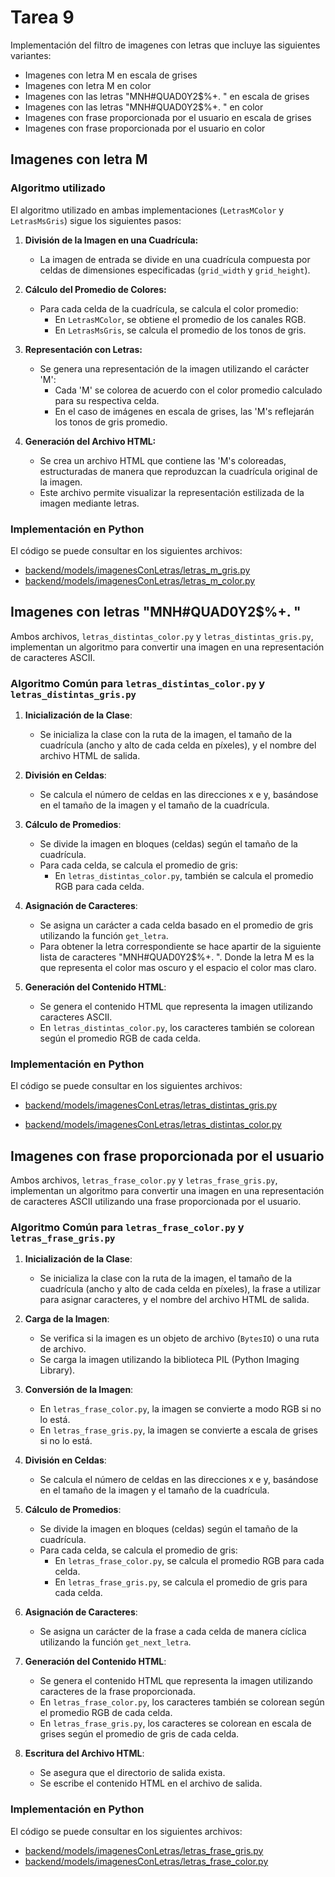 # Tarea 9
Implementación del filtro de imagenes con letras que incluye las siguientes variantes:
- Imagenes con letra M en escala de grises
- Imagenes con letra M en color
- Imagenes con las letras "MNH#QUAD0Y2$%+. " en escala de grises
- Imagenes con las letras "MNH#QUAD0Y2$%+. " en color
- Imagenes con frase proporcionada por el usuario en escala de grises
- Imagenes con frase proporcionada por el usuario en color

## Imagenes con letra M
### Algoritmo utilizado

El algoritmo utilizado en ambas implementaciones (`LetrasMColor` y `LetrasMsGris`) sigue los siguientes pasos:

1. **División de la Imagen en una Cuadrícula:**
   - La imagen de entrada se divide en una cuadrícula compuesta por celdas de dimensiones especificadas (`grid_width` y `grid_height`).
   
2. **Cálculo del Promedio de Colores:**
   - Para cada celda de la cuadrícula, se calcula el color promedio:
     - En `LetrasMColor`, se obtiene el promedio de los canales RGB.
     - En `LetrasMsGris`, se calcula el promedio de los tonos de gris.
   
3. **Representación con Letras:**
   - Se genera una representación de la imagen utilizando el carácter 'M':
     - Cada 'M' se colorea de acuerdo con el color promedio calculado para su respectiva celda.
     - En el caso de imágenes en escala de grises, las 'M's reflejarán los tonos de gris promedio.
   
4. **Generación del Archivo HTML:**
   - Se crea un archivo HTML que contiene las 'M's coloreadas, estructuradas de manera que reproduzcan la cuadrícula original de la imagen.
   - Este archivo permite visualizar la representación estilizada de la imagen mediante letras.


### Implementación en Python

El código se puede consultar en los siguientes archivos:

- [backend/models/imagenesConLetras/letras_m_gris.py](../backend/models/imagenesConLetras/letras_m_gris.py)
- [backend/models/imagenesConLetras/letras_m_color.py](../backend/models/imagenesConLetras/letras_m_color.py)



## Imagenes con letras "MNH#QUAD0Y2$%+. "
Ambos archivos, `letras_distintas_color.py` y `letras_distintas_gris.py`, implementan un algoritmo para convertir una imagen en una representación de caracteres ASCII. 

### Algoritmo Común para `letras_distintas_color.py` y `letras_distintas_gris.py`

1. **Inicialización de la Clase**:
   - Se inicializa la clase con la ruta de la imagen, el tamaño de la cuadrícula (ancho y alto de cada celda en píxeles), y el nombre del archivo HTML de salida.

2. **División en Celdas**:
   - Se calcula el número de celdas en las direcciones x e y, basándose en el tamaño de la imagen y el tamaño de la cuadrícula.

3. **Cálculo de Promedios**:
   - Se divide la imagen en bloques (celdas) según el tamaño de la cuadrícula.
   - Para cada celda, se calcula el promedio de gris:
     - En `letras_distintas_color.py`, también se calcula el promedio RGB para cada celda.

4. **Asignación de Caracteres**:
   - Se asigna un carácter a cada celda basado en el promedio de gris utilizando la función `get_letra`.
    - Para obtener la letra correspondiente se hace apartir de la siguiente lista de caracteres "MNH#QUAD0Y2$%+. ". Donde la letra M es la que representa el color mas oscuro y el espacio el color mas claro.

5. **Generación del Contenido HTML**:
   - Se genera el contenido HTML que representa la imagen utilizando caracteres ASCII.
   - En `letras_distintas_color.py`, los caracteres también se colorean según el promedio RGB de cada celda.


### Implementación en Python

El código se puede consultar en los siguientes archivos:

- [backend/models/imagenesConLetras/letras_distintas_gris.py](../backend/models/imagenesConLetras/letras_distintas_gris.py)

- [backend/models/imagenesConLetras/letras_distintas_color.py](../backend/models/imagenesConLetras/letras_distintas_color.py)




## Imagenes con frase proporcionada por el usuario
Ambos archivos, `letras_frase_color.py` y `letras_frase_gris.py`, implementan un algoritmo para convertir una imagen en una representación de caracteres ASCII utilizando una frase proporcionada por el usuario. 

### Algoritmo Común para `letras_frase_color.py` y `letras_frase_gris.py`

1. **Inicialización de la Clase**:
   - Se inicializa la clase con la ruta de la imagen, el tamaño de la cuadrícula (ancho y alto de cada celda en píxeles), la frase a utilizar para asignar caracteres, y el nombre del archivo HTML de salida.

2. **Carga de la Imagen**:
   - Se verifica si la imagen es un objeto de archivo (`BytesIO`) o una ruta de archivo.
   - Se carga la imagen utilizando la biblioteca PIL (Python Imaging Library).

3. **Conversión de la Imagen**:
   - En `letras_frase_color.py`, la imagen se convierte a modo RGB si no lo está.
   - En `letras_frase_gris.py`, la imagen se convierte a escala de grises si no lo está.

4. **División en Celdas**:
   - Se calcula el número de celdas en las direcciones x e y, basándose en el tamaño de la imagen y el tamaño de la cuadrícula.

5. **Cálculo de Promedios**:
   - Se divide la imagen en bloques (celdas) según el tamaño de la cuadrícula.
   - Para cada celda, se calcula el promedio de gris:
     - En `letras_frase_color.py`, se calcula el promedio RGB para cada celda.
     - En `letras_frase_gris.py`, se calcula el promedio de gris para cada celda.

6. **Asignación de Caracteres**:
   - Se asigna un carácter de la frase a cada celda de manera cíclica utilizando la función `get_next_letra`.

7. **Generación del Contenido HTML**:
   - Se genera el contenido HTML que representa la imagen utilizando caracteres de la frase proporcionada.
   - En `letras_frase_color.py`, los caracteres también se colorean según el promedio RGB de cada celda.
   - En `letras_frase_gris.py`, los caracteres se colorean en escala de grises según el promedio de gris de cada celda.

8. **Escritura del Archivo HTML**:
   - Se asegura que el directorio de salida exista.
   - Se escribe el contenido HTML en el archivo de salida.

### Implementación en Python

El código se puede consultar en los siguientes archivos:

- [backend/models/imagenesConLetras/letras_frase_gris.py](../backend/models/imagenesConLetras/letras_frase_gris.py)
- [backend/models/imagenesConLetras/letras_frase_color.py](../backend/models/imagenesConLetras/letras_frase_color.py)